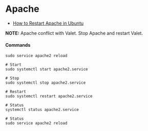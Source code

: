 # Apache

- [How to Restart Apache in Ubuntu](https://linuxhandbook.com/restart-apache-ubuntu/)

**NOTE:** Apache conflict with Valet. Stop Apache and restart Valet.

#### Commands

```
sudo service apache2 reload

# Start
sudo systemctl start apache2.service

# Stop
sudo systemctl stop apache2.service

# Restart
sudo systemctl restart apache2.service

# Status
systemctl status apache2.service

# Status
sudo service apache2 reload
```

